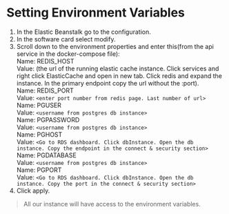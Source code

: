 # Setting Environment Variables
1. In the Elastic Beanstalk go to the configuration.  
2. In the software card select modify.  
3. Scroll down to the environment properties and enter this(from the api service in the docker-compose file):  
Name: REDIS_HOST  
Value: (the url of the running elastic cache instance. Click services and right click ElasticCache and open in new tab. Click redis and expand the instance. In the primary endpoint copy the url without the :port).  
Name: REDIS_PORT  
Value: ```<enter port number from redis page. Last number of url>```  
Name: PGUSER  
Value: ```<username from postgres db instance>```  
Name: PGPASSWORD  
Value: ```<username from postgres db instance>```  
Name: PGHOST  
Value: ```<Go to RDS dashboard. Click dbInstance. Open the db instance. Copy the endpoint in the connect & security section>```  
Name: PGDATABASE  
Value: ```<username from postgres db instance>```  
Name: PGPORT  
Value: ```<Go to RDS dashboard. Click dbInstance. Open the db instance. Copy the port in the connect & security section>```  
4. Click apply.  
> All our instance will have access to the environment variables.  
